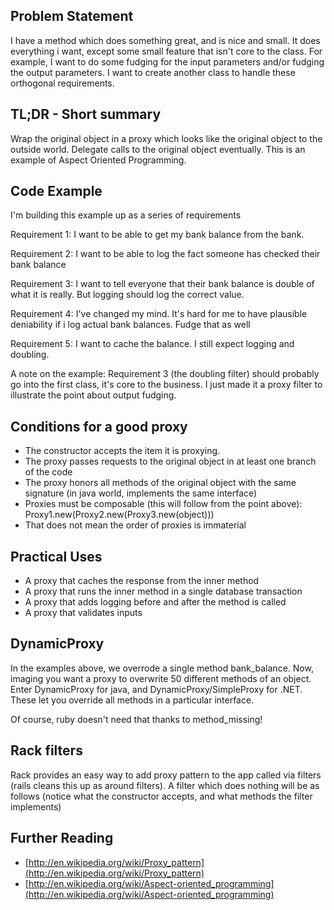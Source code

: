 Problem Statement
-----------------
I have a method which does something great, and is nice and small. It does everything i want, except some small feature that isn't core to the class. For example, I want to do some fudging for the input parameters and/or fudging the output parameters. I want to create another class to handle these orthogonal requirements.

TL;DR - Short summary
---------------------
Wrap the original object in a proxy which looks like the original object to the outside world. Delegate calls to the original object eventually. This is an example of Aspect Oriented Programming.

Code Example
------------
I'm building this example up as a series of requirements

Requirement 1: I want to be able to get my bank balance from the bank.
<script src="https://gist.github.com/3022255.js?file=bank.rb"></script>

Requirement 2: I want to be able to log the fact someone has checked their bank balance
<script src="https://gist.github.com/3022255.js?file=bank2.rb"></script>

Requirement 3: I want to tell everyone that their bank balance is double of what it is really. But logging should log the correct value.
<script src="https://gist.github.com/3022255.js?file=bank3.rb"></script>

Requirement 4: I've changed my mind. It's hard for me to have plausible deniability if i log actual bank balances. Fudge that as well
<script src="https://gist.github.com/3022255.js?file=bank4.rb"></script>

Requirement 5: I want to cache the balance. I still expect logging and doubling.
<script src="https://gist.github.com/3022255.js?file=bank5.rb"></script>

A note on the example: Requirement 3 (the doubling filter) should probably go into the first class, it's core to the business. I just made it a proxy filter to illustrate the point about output fudging.

Conditions for a good proxy
---------------------------
* The constructor accepts the item it is proxying.
* The proxy passes requests to the original object in at least one branch of the code
* The proxy honors all methods of the original object with the same signature (in java world, implements the same interface)
* Proxies must be composable (this will follow from the point above): Proxy1.new(Proxy2.new(Proxy3.new(object)))
* That does not mean the order of proxies is immaterial

Practical Uses
--------------
* A proxy that caches the response from the inner method
* A proxy that runs the inner method in a single database transaction
* A proxy that adds logging before and after the method is called
* A proxy that validates inputs

DynamicProxy
------------
In the examples above, we overrode a single method bank_balance. Now, imaging you want a proxy to overwrite 50 different methods of an object. Enter DynamicProxy for java, and DynamicProxy/SimpleProxy for .NET. These let you override all methods in a particular interface.

Of course, ruby doesn't need that thanks to method_missing!
<script src="https://gist.github.com/3022255.js?file=dynamicproxy.rb"></script>

Rack filters
------------
Rack provides an easy way to add proxy pattern to the app called via filters (rails cleans this up as around filters). A filter which does nothing will be as follows (notice what the constructor accepts, and what methods the filter implements)
<script src="https://gist.github.com/3022255.js?file=rack.rb"></script>

Further Reading
---------------
* [http://en.wikipedia.org/wiki/Proxy_pattern](http://en.wikipedia.org/wiki/Proxy_pattern)
* [http://en.wikipedia.org/wiki/Aspect-oriented_programming](http://en.wikipedia.org/wiki/Aspect-oriented_programming)